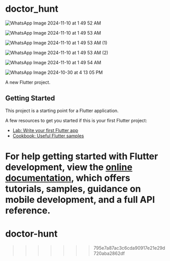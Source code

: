 # doctor_hunt

![WhatsApp Image 2024-11-10 at 1 49 52 AM](https://github.com/user-attachments/assets/1e62460c-dd29-48ac-99a2-47dcc4fa3335)

![WhatsApp Image 2024-11-10 at 1 49 53 AM](https://github.com/user-attachments/assets/a3253b67-6ca5-4894-8b4f-358ba68a87f8)

![WhatsApp Image 2024-11-10 at 1 49 53 AM (1)](https://github.com/user-attachments/assets/cd95c3aa-2332-4019-9172-831395a8d6a5)

![WhatsApp Image 2024-11-10 at 1 49 53 AM (2)](https://github.com/user-attachments/assets/ddaf2b0e-f034-4add-8d86-424f0085f3ea)

![WhatsApp Image 2024-11-10 at 1 49 54 AM](https://github.com/user-attachments/assets/a040ae6d-a466-4ee7-8372-6319327d9201)

![WhatsApp Image 2024-10-30 at 4 13 05 PM](https://github.com/user-attachments/assets/fd3f449f-fdc9-46df-a8f7-ba83d498d644)


A new Flutter project.


## Getting Started

This project is a starting point for a Flutter application.

A few resources to get you started if this is your first Flutter project:

- [Lab: Write your first Flutter app](https://docs.flutter.dev/get-started/codelab)
- [Cookbook: Useful Flutter samples](https://docs.flutter.dev/cookbook)

For help getting started with Flutter development, view the
[online documentation](https://docs.flutter.dev/), which offers tutorials,
samples, guidance on mobile development, and a full API reference.
=======
# doctor-hunt
>>>>>>> 795e7a87ac3c6cda90917e21e29d720aba2862df
